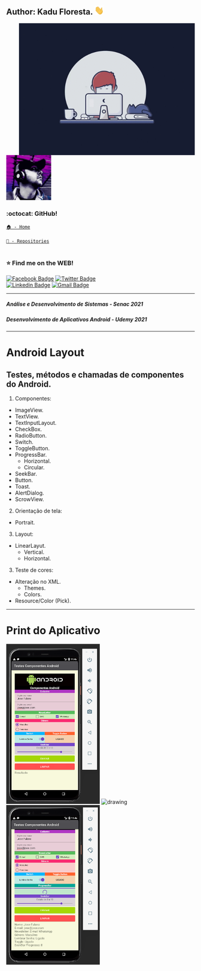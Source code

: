 <h2> Author: Kadu Floresta. <img src="https://github.com/KaduFloresta/KaduFloresta/blob/main/img/Hi.gif?raw=true" width="25"></h2>
<img align="right" alt="GIF" src="https://github.com/KaduFloresta/KaduFloresta/blob/main/img/gif2.gif?raw=true" width="470";/>

<a href="https://www.linkedin.com/in/kadufloresta/">
 <img src="https://github.com/KaduFloresta/KaduFloresta/blob/main/img/profile.gif?raw=true" width="120px; alt=""/></b></a>  
 <br>
 
<h3>:octocat: GitHub!</h3>
 <code><a href="https://github.com/KaduFloresta" title="HomeGit">🏠 - Home</a><br></code><br>
 <code><a href="https://github.com/KaduFloresta?tab=repositories" title="RepoGit">📂 - Repositories</a><br></code>
 
<br>

<h3>⭐ Find me on the WEB!</h3>

[![Facebook Badge](https://img.shields.io/badge/-Kadu_Floresta-lightblue?style=flat-square&logo=Facebook&logoColor=white&link=https://www.facebook.com/kadu.floresta)](https://www.facebook.com/kadu.floresta)
[![Twitter Badge](https://img.shields.io/badge/-@kadu_kururu-1ca0f1?style=flat-square&labelColor=1ca0f1&logo=twitter&logoColor=white&link=https://twitter.com/kadu_kururu)](https://twitter.com/kadu_kururu)
<br>
[![Linkedin Badge](https://img.shields.io/badge/-Kadu_Floresta-blue?style=flat-square&logo=Linkedin&logoColor=white&link=https://www.linkedin.com/in/kadufloresta/)](https://www.linkedin.com/in/kadufloresta/)
[![Gmail Badge](https://img.shields.io/badge/-cefloresta1@gmail.com-c14438?style=flat-square&logo=Gmail&logoColor=white&link=mailto:cefloresta1@gmail.com)](mailto:cefloresta1@gmail.com)

<hr>
<h5>Análise e Desenvolvimento de Sistemas - Senac 2021</h5> 
<h5>Desenvolvimento de Aplicativos Android - Udemy 2021</h5>

---

# Android Layout
## Testes, métodos e chamadas de componentes do Android.

1. Componentes:
  - ImageView.
  - TextView.
  - TextInputLayout.
  - CheckBox.
  - RadioButton.
  - Switch.
  - ToggleButton.
  - ProgressBar.
    - Horizontal.
    - Circular.
  - SeekBar.
  - Button.
  - Toast.
  - AlertDialog.
  - ScrowView.
  

2. Orientação de tela:
  - Portrait.
 
3. Layout:
 - LinearLayut.
   - Vertical.
   - Horizontal.
 
3. Teste de cores:
 - Alteração no XML.
   - Themes.
   - Colors. 
 - Resource/Color (Pick).
 
 ---
 
 # Print do Aplicativo 
 <img src="https://github.com/KaduFloresta/Android_Teste_Componentes/blob/master/app/src/main/res/drawable/print.png" alt="drawing" width="250"/> <img src="https://github.com/KaduFloresta/Android_Teste_Componentes/blob/master/app/src/main/res/drawable/print1.png" alt="drawing" width="250"/>  <img src="https://github.com/KaduFloresta/Android_Teste_Componentes/blob/master/app/src/main/res/drawable/print2.png" alt="drawing" width="250"/>
